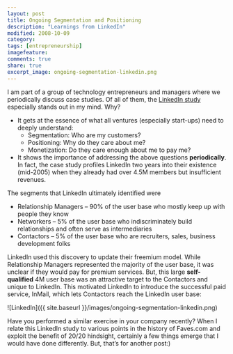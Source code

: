 ```yaml
---
layout: post
title: Ongoing Segmentation and Positioning
description: "Learnings from LinkedIn"
modified: 2008-10-09
category: 
tags: [entrepreneurship]
imagefeature:
comments: true
share: true
excerpt_image: ongoing-segmentation-linkedin.png
---
```

I am part of a group of technology entrepreneurs and managers where we periodically discuss case studies.  Of all of them, the [LinkedIn study](https://hbr.org/product/linkedin-a/707406-PDF-ENG) especially stands out in my mind.  Why?

- It gets at the essence of what all ventures (especially start-ups) need to deeply understand:
  - Segmentation: Who are my customers?
  - Positioning: Why do they care about me?
  - Monetization: Do they care enough about me to pay me?
- It shows the importance of addressing the above questions **periodically**.  In fact, the case study profiles LinkedIn two years into their existence (mid-2005) when they already had over 4.5M members but insufficient revenues.

The segments that LinkedIn ultimately identified were

- Relationship Managers – 90% of the user base who mostly keep up with people they know
- Networkers – 5% of the user base who indiscriminately build relationships and often serve as intermediaries
- Contactors – 5% of the user base who are recruiters, sales, business development folks

LinkedIn used this discovery to update their freemium model.  While Relationship Managers represented the majority of the user base, it was unclear if they would pay for premium services.  But, this large **self-qualified** 4M user base was an attractive target to the Contactors and unique to LinkedIn.  This motivated LinkedIn to introduce the successful paid service, InMail, which lets Contactors reach the LinkedIn user base:

![LinkedIn]({{ site.baseurl }}/images/ongoing-segmentation-linkedin.png)

Have you performed a similar exercise in your company recently?  When I relate this LinkedIn study to various points in the history of Faves.com and exploit the benefit of 20/20 hindsight, certainly a few things emerge that I would have done differently.  But, that’s for another post:)